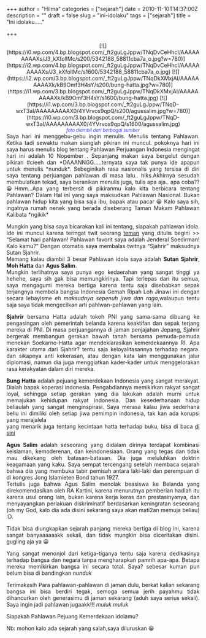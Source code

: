 +++
author = "Hilma"
categories = ["sejarah"]
date = 2010-11-10T14:37:00Z
description = ""
draft = false
slug = "ini-idolaku"
tags = ["sejarah"]
title = "Ini idolaku....."

+++

<div style="text-align: center;">[![](https://i0.wp.com/4.bp.blogspot.com/_ft2guLgJppw/TNqDvCeHhcI/AAAAAAAAAXs/J3_kXfollMc/s200/5342188_58811cba7a_o.jpg?w=780)](https://i2.wp.com/4.bp.blogspot.com/_ft2guLgJppw/TNqDvCeHhcI/AAAAAAAAAXs/J3_kXfollMc/s1600/5342188_58811cba7a_o.jpg) [![](https://i2.wp.com/3.bp.blogspot.com/_ft2guLgJppw/TNqDkXMxjAI/AAAAAAAAAXk/kB9Omf3H4sY/s200/bung-hatta.jpg?w=780)](https://i1.wp.com/3.bp.blogspot.com/_ft2guLgJppw/TNqDkXMxjAI/AAAAAAAAAXk/kB9Omf3H4sY/s1600/bung-hatta.jpg) [![](https://i1.wp.com/3.bp.blogspot.com/_ft2guLgJppw/TNqD-wxT3aI/AAAAAAAAAX0/4YVrvos9qpQ/s200/agussalim.jpg?w=780)](https://i0.wp.com/3.bp.blogspot.com/_ft2guLgJppw/TNqD-wxT3aI/AAAAAAAAAX0/4YVrvos9qpQ/s1600/agussalim.jpg)</div><div style="text-align: center;"><span style="color: #3333ff; font-size: 85%;"><span style="font-style: italic;">foto diambil dari berbagai sumber</span></span></div><div class="fullpost" style="text-align: justify;"></div><div style="text-align: justify;">Saya hari ini menggebu-gebu ingin menulis. Menulis tentang Pahlawan. Ketika tadi sewaktu makan sianglah pikiran ini muncul. pokoknya hari ini saya harus menulis blog tentang Pahlawan Perjuangan Indonesia mengingat hari ini adalah 10 Nopember . Sepanjang makan saya bergelut dengan pikiran #cieeh dan *DAAANNGG…..ternyata saya tak punya ide apapun untuk menulis *nunduk*. Sebeginikah rasa nasionalis yang tersisa di diri saya tentang perjuangan pahlawan di masa lalu.. hiks.Akhirnya sesudah membulatkan tekad, saya beranikan menulis juga, tulis apa aja.. apa coba?? 😀Hmm…Apa yang terbersit di pikiranmu kalo kita berbicara tentang Pahlawan? Dalam Hal ini yang saya maksudkan Pahlawan Nasional. Bukan pahlawan hidup kita yang bisa saja ibu, bapak atau pacar 😀  
 Kalo saya sih, ingatnya rumah nenek yang berada diseberang Taman Makam Pahlawan Kalibata *ngikik*

Mungkin yang bisa saya bicarakan kali ini tentang, siapakah pahlawan idola. Ide ini muncul karena teringat twit seorang [teman](http://twitter.com/saifulmuhajir/status/2178876725796864) yang ditulis begini >> “<span class="status-body"><span class="status-content"><span class="entry-content">Selamat hari pahlawan! Pahlawan favorit saya adalah Jenderal Soedirman! Kalo kamu?”</span></span></span> Dengan otomatis saya membalas twitnya “Sjahrir” maksudnya Sutan Sjahrir.  
 Memang kalau diambil 3 besar Pahlawan idola saya adalah <span style="font-weight: bold;">Sutan Sjahrir</span>, <span style="font-weight: bold;">Moh Hatta</span> dan <span style="font-weight: bold;">Agus Salim</span>.  
 Mungkin terlihatnya saya punya ego kedaerahan yang sangat tinggi ya hehehe, saya sih gak bisa memungkirinya. Tapi terlepas dari itu semua, saya mengagumi mereka bertiga karena tentu saja disebabkan sepak terjangnya membela bangsa Indonesia Gemah Ripah Loh Jinawi ini dengan secara lebayisme *eh maksudnya sepenuh jiwa dan raga*,walaupun tentu saja saya tidak mengecilkan arti pahlwan-pahlawan yang lain.

<span style="font-weight: bold;">Sjahrir</span> bersama Hatta adalah tokoh PNI yang sama-sama dibuang ke pengasingan oleh pemerintah belanda karena keaktifan dan sepak terjang mereka di PNI. Di masa perjuangannya di jaman penjajahan Jepang, Sjahrir bergerak membangun gerakan bawah tanah bersama pemuda-pemuda menekan Soekarno-Hatta agar mendeklarasikan kemerdekaannya RI. Apa karakter utama dari Sjahrir? tentu saja keloyalitasannya terhadap negara. dan sikapnya anti kekerasan, atau dengan kata lain menggunakan jalur diplomasi, namun dia juga menggiatkan kader-kader untuk menggelorakan rasa kerakyatan dalam diri mereka.

<span style="font-weight: bold;">Bung Hatta</span> adalah pejuang kemerdekaan Indonesia yang sangat merakyat. Dialah bapak koperasi indonesia. Pengabdiannya memikirkan rakyat sangat loyal, sehingga setiap gerakan yang dia lakukan adalah murni untuk memajukan kehidupan rakyat indonesia. Dan kesederhanaan hidup beliaulah yang sangat menginspirasi. Saya merasa kalau jiwa sederhana beliu ini dimiliki oleh setiap jiwa pemimpin indonesia, tak kan ada korupsi yang merajalela  
 yang menarik juga tentang kecintaan hatta terhadap buku, bisa di baca [di sini](http://1000buku.org/2010/11/02/kenangan-bung-hatta-tentang-buku/)

<span style="font-weight: bold;">Agus Salim</span> adalah seseorang yang didalam dirinya terdapat kombinasi keislaman, kemoderenan, dan keindonesiaan. Orang yang tegas dan tidak mau dikekang oleh batasan-batasan. Dia juga meluluhkan doktrin keagamaan yang kaku. Saya sempat tercengang setelah membaca sejarah bahwa dia yang membuka tabir pemisah antara laki-laki dan perempuan di di kongres Jong Islamieten Bond tahun 1927.  
 Tertulis juga bahwa Agus Salim menolak beasiswa ke Belanda yang direkomendasikan oleh RA Kartini, karena menurutnya pemberian hadiah itu karena usul orang lain, bukan karena kerja keras dan prestasinyanya, dan menyayangkan perlakuan diskriminatif berdasarkan keningratan seseorang (oh my God, kalo dia ada disini sekarang saya akan mati2an memuja beliau) :D.

Tidak bisa diungkapkan sejarah panjang mereka bertiga di blog ini, karena sangat banyaaaaaakk sekali, dan tidak mungkin bisa diceritakan disini. gugling aja ya 😀

Yang sangat menonjol dari ketiga-tiganya tentu saja karena dedikasinya terhadap bangsa dan negara tanpa mengharapkan pamrih apa-apa. Betapa mereka memikirkan bangsa ini secara total. Saya? sebesar kuman pun belum bisa di bandingkan *nunduk*

Terimakasih Para pahlawan-pahlawan di jaman dulu, berkat kalian sekarang bangsa ini bisa berdiri tegak, semoga semua jerih payahmu tidak dihancurkan oleh generasimu di jaman sekarang (aduh saya serius sekali). Saya ingin jadi pahlawan jugaakk!!! *muluk muluk*

Siapakah Pahlawan Pejuang Kemerdekaan idolamu?

Nb: mohon kalo ada sejarah yang salah,saya diluruskan 😀

 

</div>

